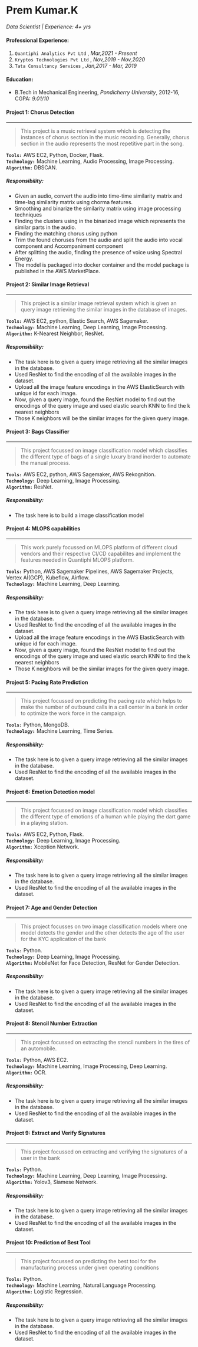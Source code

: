 # **Prem Kumar.K**  
*Data Scientist | Experience: 4+ yrs* 

#### **Professional Experience:**
1. `Quantiphi Analytics Pvt Ltd` , *Mar,2021 - Present*
2. `Kryptos Technologies Pvt Ltd` , *Nov,2019 - Nov,2020*
3. `Tata Consultancy Services` , *Jan,2017 - Mar, 2019*

#### **Education:**
* B.Tech in Mechanical Engineering, *Pondicherry University*, 2012-16, CGPA: *9.01/10*


#### **Project 1: Chorus Detection**  
---
> This project is a music retrieval system which is detecting the instances of chorus section in the music recording. Generally, chorus section in the audio represents the most repetitive part in the song.

**`Tools:`** AWS EC2, Python, Docker, Flask.    
**`Technology:`**  Machine Learning, Audio Processing, Image Processing.
**`Algorithm:`** DBSCAN.  

##### **Responsibility:**
* Given an audio, convert the audio into time-time similarity matrix and time-lag similarity matrix using  chorma features.
* Smoothing and binarize the similarity matrix using image processing techniques
* Finding the clusters using in the binarized image which represents the similar parts in the audio.
* Finding the matching chorus using python
* Trim the found choruses from the audio and split the audio into vocal component and Accompaniment component
* After splitting the audio, finding the presence of voice using Spectral Energy.
* The model is packaged into docker container and the model package is published in the AWS MarketPlace.


#### **Project 2: Similar Image Retrieval** 
---
> This project is a similar image retrieval system which is given an query image retrieving the similar images in the database of images.

**`Tools:`**  AWS EC2, python, Elastic Search, AWS Sagemaker.   
**`Technology:`** Machine Learning, Deep Learning, Image Processing.    
**`Algorithm:`** K-Nearest Neighbor, ResNet.    

##### **Responsibility:**
* The task here is to given a query image retrieving all the similar images in the database.
* Used ResNet to find the encoding of all the available images in the dataset.
* Upload all the image feature encodings in the AWS ElasticSearch with unique id for each image.
* Now, given a query image, found the ResNet model to find out the encodings of the query image and used elastic search KNN to find the k nearest neighbors
* Those K neighbors will be the similar images for the given query image.

#### **Project 3: Bags Classifier**  
---
> This project focussed on image classification model which classifies the different type of bags of a single luxury brand inorder to automate the manual process.

**`Tools:`**  AWS EC2, python, AWS Sagemaker, AWS Rekognition.   
**`Technology:`** Deep Learning, Image Processing.     
**`Algorithm:`** ResNet.    

##### **Responsibility:**
* The task here is to build a image classification model 

#### **Project 4: MLOPS capabilities**
---
> This work purely focussed on MLOPS platform of different cloud vendors and their respective CI/CD capabilites and implement the features needed in Quantiphi MLOPS platform.

**`Tools:`** Python, AWS Sagemaker Pipelines, AWS Sagemaker Projects,  
             Vertex AI(GCP), Kubeflow, Airflow.    
**`Technology:`**  Machine Learning, Deep Learning.   

##### **Responsibility:**
* The task here is to given a query image retrieving all the similar images in the database.
* Used ResNet to find the encoding of all the available images in the dataset.
* Upload all the image feature encodings in the AWS ElasticSearch with unique id for each image.
* Now, given a query image, found the ResNet model to find out the encodings of the query image and used elastic search KNN to find the k nearest neighbors
* Those K neighbors will be the similar images for the given query image.

#### **Project 5: Pacing Rate Prediction**
---
> This project focussed on predicting the pacing rate which helps to make the number of outbound calls in a call center in a bank in order to optimize the work force in the campaign.

**`Tools:`** Python, MongoDB.    
**`Technology:`** Machine Learning, Time Series.     

##### **Responsibility:**
* The task here is to given a query image retrieving all the similar images in the database.
* Used ResNet to find the encoding of all the available images in the dataset.

#### **Project 6: Emotion Detection model**
---
> This project focussed on image classification model which classifies the different type of emotions of a human while playing the dart game in a playing station.

**`Tools:`** AWS EC2, Python, Flask.   
**`Technology:`** Deep Learning, Image Processing.    
**`Algorithm:`** Xception Network.    

##### **Responsibility:**
* The task here is to given a query image retrieving all the similar images in the database.
* Used ResNet to find the encoding of all the available images in the dataset.

#### **Project 7: Age and Gender Detection**
---
> This project focusses on two image classification models where one model detects the gender and the other detects the age of the user for the KYC application of the bank

**`Tools:`** Python.   
**`Technology:`** Deep Learning, Image Processing.    
**`Algorithm:`** MobileNet for Face Detection, ResNet for Gender Detection.    

##### **Responsibility:**
* The task here is to given a query image retrieving all the similar images in the database.
* Used ResNet to find the encoding of all the available images in the dataset.

#### **Project 8: Stencil Number Extraction**
---
> This project focussed on extracting the stencil numbers in the tires of an automobile.

**`Tools:`** Python, AWS EC2.    
**`Technology:`** Machine Learning, Image Processing, Deep Learning.     
**`Algorithm:`** OCR.    

##### **Responsibility:**
* The task here is to given a query image retrieving all the similar images in the database.
* Used ResNet to find the encoding of all the available images in the dataset.

#### **Project 9: Extract and Verify Signatures**
---
> This project focussed on extracting and verifying the signatures of a user in the bank

**`Tools:`** Python.   
**`Technology:`**  Machine Learning, Deep Learning, Image Processing.    
**`Algorithm:`** Yolov3, Siamese Network.   

##### **Responsibility:**
* The task here is to given a query image retrieving all the similar images in the database.
* Used ResNet to find the encoding of all the available images in the dataset.



#### **Project 10: Prediction of Best Tool**
---
> This project focussed on predicting the best tool for the manufacturing process under given operating conditions

**`Tools:`** Python.   
**`Technology:`** Machine Learning, Natural Language Processing.    
**`Algorithm:`** Logistic Regression.    

##### **Responsibility:**
* The task here is to given a query image retrieving all the similar images in the database.
* Used ResNet to find the encoding of all the available images in the dataset.


 
